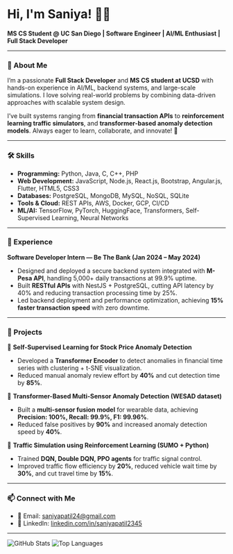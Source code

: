 # Hi, I'm Saniya! 👩‍💻

**MS CS Student @ UC San Diego | Software Engineer | AI/ML Enthusiast | Full Stack Developer**

---

### 🌟 About Me
I’m a passionate **Full Stack Developer** and **MS CS student at UCSD** with hands-on experience in AI/ML, backend systems, and large-scale simulations. I love solving real-world problems by combining data-driven approaches with scalable system design.  

I’ve built systems ranging from **financial transaction APIs** to **reinforcement learning traffic simulators**, and **transformer-based anomaly detection models**. Always eager to learn, collaborate, and innovate! 🚀

---

### 🛠 Skills
- **Programming:** Python, Java, C, C++, PHP  
- **Web Development:** JavaScript, Node.js, React.js, Bootstrap, Angular.js, Flutter, HTML5, CSS3  
- **Databases:** PostgreSQL, MongoDB, MySQL, NoSQL, SQLite  
- **Tools & Cloud:** REST APIs, AWS, Docker, GCP, CI/CD  
- **ML/AI:** TensorFlow, PyTorch, HuggingFace, Transformers, Self-Supervised Learning, Neural Networks  

---

### 💼 Experience
**Software Developer Intern — Be The Bank (Jan 2024 – May 2024)**  
- Designed and deployed a secure backend system integrated with **M-Pesa API**, handling 5,000+ daily transactions at 99.9% uptime.  
- Built **RESTful APIs** with NestJS + PostgreSQL, cutting API latency by 40% and reducing transaction processing time by 25%.  
- Led backend deployment and performance optimization, achieving **15% faster transaction speed** with zero downtime.  

---

### 📌 Projects
🚀 **Self-Supervised Learning for Stock Price Anomaly Detection**  
- Developed a **Transformer Encoder** to detect anomalies in financial time series with clustering + t-SNE visualization.  
- Reduced manual anomaly review effort by **40%** and cut detection time by **85%**.  

📡 **Transformer-Based Multi-Sensor Anomaly Detection (WESAD dataset)**  
- Built a **multi-sensor fusion model** for wearable data, achieving **Precision: 100%, Recall: 99.9%, F1: 99.96%**.  
- Reduced false positives by **90%** and increased anomaly detection speed by **40%**.  

🚦 **Traffic Simulation using Reinforcement Learning (SUMO + Python)**  
- Trained **DQN, Double DQN, PPO agents** for traffic signal control.  
- Improved traffic flow efficiency by **20%**, reduced vehicle wait time by **30%**, and cut travel time by **15%**.  

---

### 📫 Connect with Me
- 📧 Email: [saniyapatil24@gmail.com](mailto:saniyapatil24@gmail.com)  
- 💼 LinkedIn: [linkedin.com/in/saniyapatil2345](https://linkedin.com/in/saniyapatil2345)  

---

![GitHub Stats](https://github-readme-stats.vercel.app/api?username=YourGitHubUsername&show_icons=true&theme=radical)
![Top Languages](https://github-readme-stats.vercel.app/api/top-langs/?username=YourGitHubUsername&layout=compact&theme=radical)


